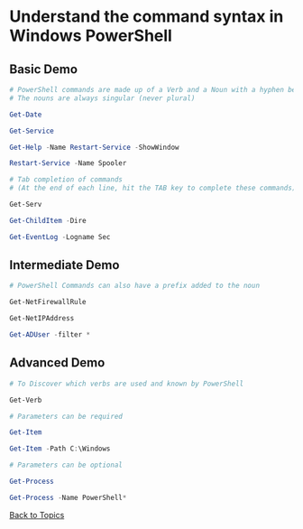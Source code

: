 # Understand the command syntax in Windows PowerShell

## Basic Demo

```PowerShell
# PowerShell commands are made up of a Verb and a Noun with a hyphen between them
# The nouns are always singular (never plural)

Get-Date

Get-Service

Get-Help -Name Restart-Service -ShowWindow

Restart-Service -Name Spooler

# Tab completion of commands
# (At the end of each line, hit the TAB key to complete these commands)

Get-Serv

Get-ChildItem -Dire

Get-EventLog -Logname Sec

```

## Intermediate Demo

```PowerShell
# PowerShell Commands can also have a prefix added to the noun 

Get-NetFirewallRule

Get-NetIPAddress

Get-ADUser -filter *

```

## Advanced Demo

```PowerShell
# To Discover which verbs are used and known by PowerShell

Get-Verb

# Parameters can be required

Get-Item

Get-Item -Path C:\Windows 

# Parameters can be optional

Get-Process

Get-Process -Name PowerShell*

```


[Back to Topics](../README.md#morning-session)


